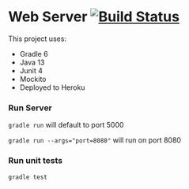 # Web Server  [![Build Status](https://travis-ci.org/agonzalez0515/webServer.svg?branch=master)](https://travis-ci.org/agonzalez0515/webServer)



This project uses:
* Gradle 6
* Java 13
* Junit 4
* Mockito
* Deployed to Heroku

### Run Server 

```gradle run``` will default to port 5000

```gradle run --args="port=8080"``` will run on port 8080

### Run unit tests

```gradle test```

